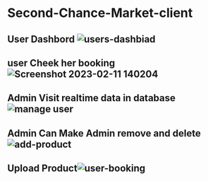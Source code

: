 # Second-Chance-Market-client
## User Dashbord ![users-dashbiad](https://user-images.githubusercontent.com/72245378/218258070-45428727-cce8-4ef8-8da1-123f97fc3fea.png)
## user Cheek her booking![Screenshot 2023-02-11 140204](https://user-images.githubusercontent.com/72245378/218258188-53d0ebd6-2392-4253-bfff-fe33491714dd.png)
## Admin Visit realtime data in database![manage user](https://user-images.githubusercontent.com/72245378/218258236-e1524112-15c5-412f-be6c-e05ac95cbe7f.png)
## Admin Can Make Admin remove and delete![add-product](https://user-images.githubusercontent.com/72245378/218258270-169fc397-fdcc-4cf6-bdf7-55a788c348a6.png)
 ## Upload Product![user-booking](https://user-images.githubusercontent.com/72245378/218258138-032af117-8ea0-4340-8e51-8f321c29c000.png)
